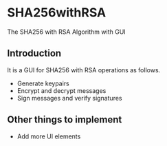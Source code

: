 # SHA256withRSA

The SHA256 with RSA Algorithm with GUI

## Introduction

It is a GUI for SHA256 with RSA operations as follows.

- Generate keypairs
- Encrypt and decrypt messages
- Sign messages and verify signatures

## Other things to implement

- Add more UI elements
